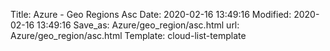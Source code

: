 Title: Azure - Geo Regions Asc
Date: 2020-02-16 13:49:16
Modified: 2020-02-16 13:49:16
Save_as: Azure/geo_region/asc.html
url: Azure/geo_region/asc.html
Template: cloud-list-template